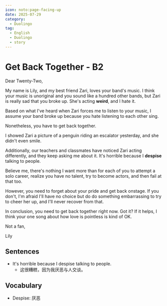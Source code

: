 ```yaml
---
icon: noto:page-facing-up
date: 2025-07-29
category:
  - Duolingo
tag:
  - English
  - Duolingo
  - story
---
```


# Get Back Together - B2

Dear Twenty-Two,

My name is Lily, and my best friend Zari, loves your band's music. I think your music is unoriginal and you sound like a hundred other bands, but Zari is really sad that you broke up. She's acting **weird**, and I hate it.

Based on what I've heard when Zari forces me to listen to your music, I assume your band broke up because you hate listening to each other sing.

Nonetheless, you have to get back together.

I showed Zari a picture of a penguin riding an escalator yesterday, and she didn't even smile.

Additionally, our teachers and classmates have noticed Zari acting differently, and they keep asking me about it. It's horrible because I **despise** talking to people.

Believe me, there's nothing I want more than for each of you to attempt a solo career, realize you have no talent, try to become actors, and then fail at that too.

However, you need to forget about your pride and get back onstage. If you don't, I'm afraid I'll have no choice but do do something embarrassing to try to cheer her up, and I'll never recover from that.

In conclusion, you need to get back together right now. Got it? If it helps, I think your one song about how love is pointless is kind of OK.

Not a fan,

Lily

## Sentences

- It's horrible because I despise talking to people.
  - 这很糟糕，因为我厌恶与人交谈。

## Vocabulary

- Despise: 厌恶
